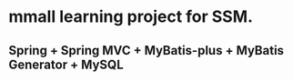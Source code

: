 # mmall learning project for SSM.

## Spring + Spring MVC + MyBatis-plus + MyBatis Generator + MySQL
